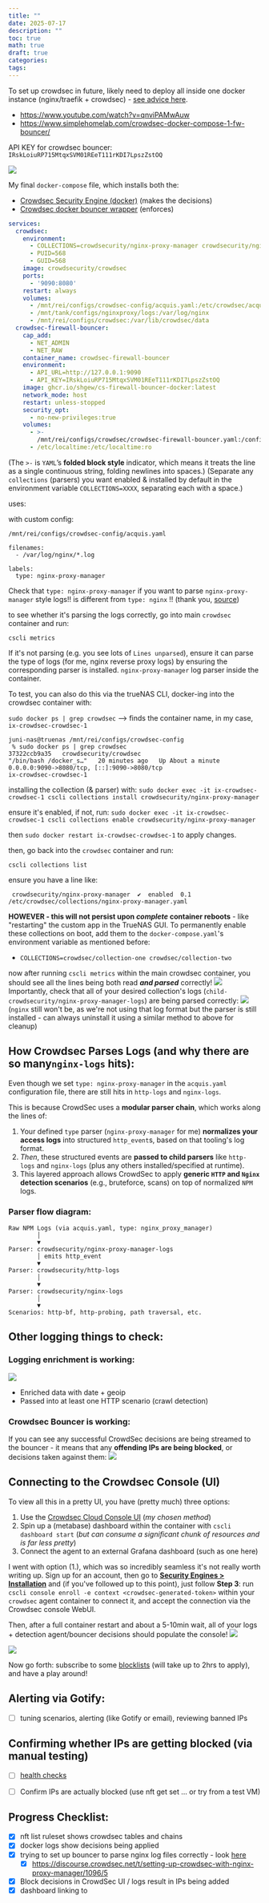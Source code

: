 ```yaml
---
title: ""
date: 2025-07-17
description: ""
toc: true
math: true
draft: true
categories: 
tags:
---
```


To set up crowdsec in future, likely need to deploy all inside one docker instance (nginx/traefik + crowdsec) - [see advice here](https://forums.truenas.com/t/hosting-domain-via-truenas-best-practices-nginx-traefik-or-caddy/43524/15).
- https://www.youtube.com/watch?v=qnviPAMwAuw
- https://www.simplehomelab.com/crowdsec-docker-compose-1-fw-bouncer/

API KEY for crowdsec bouncer: `IRskLoiuRP715MtqxSVM01REeT111rKDI7LpszZstOQ`

![](https://docs.crowdsec.net/img/simplified_SE_overview.svg)

My final `docker-compose` file, which installs both the:

- [Crowdsec Security Engine (docker)](https://docs.crowdsec.net/u/getting_started/installation/docker) (makes the decisions)
- [Crowdsec docker bouncer wrapper](https://github.com/shgew/cs-firewall-bouncer-docker) (enforces)

``` yaml
services:
  crowdsec:
    environment:
      - COLLECTIONS=crowdsecurity/nginx-proxy-manager crowdsecurity/nginx
      - PUID=568
      - GUID=568
    image: crowdsecurity/crowdsec
    ports:
      - '9090:8080'
    restart: always
    volumes:
      - /mnt/rei/configs/crowdsec-config/acquis.yaml:/etc/crowdsec/acquis.yaml
      - /mnt/tank/configs/nginxproxy/logs:/var/log/nginx
      - /mnt/rei/configs/crowdsec:/var/lib/crowdsec/data
  crowdsec-firewall-bouncer:
    cap_add:
      - NET_ADMIN
      - NET_RAW
    container_name: crowdsec-firewall-bouncer
    environment:
      - API_URL=http://127.0.0.1:9090
      - API_KEY=IRskLoiuRP715MtqxSVM01REeT111rKDI7LpszZstOQ
    image: ghcr.io/shgew/cs-firewall-bouncer-docker:latest
    network_mode: host
    restart: unless-stopped
    security_opt:
      - no-new-privileges:true
    volumes:
      - >-
        /mnt/rei/configs/crowdsec/crowdsec-firewall-bouncer.yaml:/config/crowdsec-firewall-bouncer.yaml:ro
      - /etc/localtime:/etc/localtime:ro

```
(The `>-` is  `YAML`’s **folded block style** indicator, which means it treats the line as a single continuous string, folding newlines into spaces.)
(Separate any `collections` (parsers) you want enabled & installed by default in the environment variable `COLLECTIONS=XXXX`, separating each with a space.)

uses:


with custom config:

`/mnt/rei/configs/crowdsec-config/acquis.yaml`

```
filenames:
  - /var/log/nginx/*.log

labels:
  type: nginx-proxy-manager
```

Check that `type: nginx-proxy-manager` if you want to parse `nginx-proxy-manager` style logs!! is different from `type: nginx` !! (thank you, [source](https://discourse.crowdsec.net/t/setting-up-crowdsec-with-nginx-proxy-manager/1096/5))


to see whether it's parsing the logs correctly, go into main `crowdsec` container and run:

`cscli metrics`

If it's not parsing (e.g. you see lots of `Lines unparsed`), ensure it can parse the type of logs (for me, nginx reverse proxy logs) by ensuring the corresponding parser is installed. `nginx-proxy-manager` log parser inside the container.

To test, you can also do this via the trueNAS CLI, docker-ing into the crowdsec container with:

`sudo docker ps | grep crowdsec` --> finds the container name, in my case, `ix-crowdsec-crowdsec-1`
```
juni-nas@truenas /mnt/rei/configs/crowdsec-config
 % sudo docker ps | grep crowdsec                                                                              
37322ccb9a35   crowdsecurity/crowdsec                                           "/bin/bash /docker_s…"   20 minutes ago   Up About a minute      0.0.0.0:9090->8080/tcp, [::]:9090->8080/tcp                                                                                               ix-crowdsec-crowdsec-1                                                     
```

installing the collection (& parser) with:
`sudo docker exec -it ix-crowdsec-crowdsec-1 cscli collections install crowdsecurity/nginx-proxy-manager`

ensure it's enabled, if not, run:
`sudo docker exec -it ix-crowdsec-crowdsec-1 cscli collections enable crowdsecurity/nginx-proxy-manager`

then `sudo docker restart ix-crowdsec-crowdsec-1` to apply changes.

then, go back into the `crowdsec` container and run:

`cscli collections list`

ensure you have a line like:

` crowdsecurity/nginx-proxy-manager  ✔️  enabled  0.1      /etc/crowdsec/collections/nginx-proxy-manager.yaml`

**HOWEVER - this will not persist upon *complete* container reboots** - like "restarting" the custom app in the TrueNAS GUI. To permanently enable these collections on boot, add them to the `docker-compose.yaml`'s environment variable as mentioned before:
- `COLLECTIONS=crowdsec/collection-one crowdsec/collection-two`


now after running `cscli metrics` within the main crowdsec container, you should see all the lines being both read ***and parsed*** correctly! 
![](Screenshot%202025-07-16%20at%2011.54.58%20pm.png)
Importantly, check that all of your desired collection's logs (`child-crowdsecurity/nginx-proxy-manager-logs`) are being parsed correctly:
![](Screenshot%202025-07-16%20at%2011.56.15%20pm.png)
(`nginx` still won't be, as we're not using that log format but the parser is still installed - can always uninstall it using a similar method to above for cleanup)

## How Crowdsec Parses Logs (and why there are so many`nginx-logs` hits):

Even though we set `type: nginx-proxy-manager` in the `acquis.yaml` configuration file, there are still hits in `http-logs` and `nginx-logs`. 

This is because CrowdSec uses a **modular parser chain**, which works along the lines of: 
1. Your defined `type` parser (`nginx-proxy-manager` for me) **normalizes your access logs** into structured `http_event`s, based on that tooling's log format.
2. *Then*, these structured events are **passed to child parsers** like `http-logs` and `nginx-logs` (plus any others installed/specified at runtime).
3. This layered approach allows CrowdSec to apply **generic `HTTP` and `Nginx` detection scenarios** (e.g., bruteforce, scans) on top of normalized `NPM` logs.

### Parser flow diagram:
```
Raw NPM Logs (via acquis.yaml, type: nginx_proxy_manager)
        │
        ▼
Parser: crowdsecurity/nginx-proxy-manager-logs
        │ emits http_event
        ▼
Parser: crowdsecurity/http-logs
        │
        ▼
Parser: crowdsecurity/nginx-logs
        │
        ▼
Scenarios: http-bf, http-probing, path traversal, etc.
```

## Other logging things to check:
### Logging enrichment is working:

![](Screenshot%202025-07-17%20at%2011.50.11%20pm.png)
- Enriched data with date + geoip
- Passed into at least one HTTP scenario (crawl detection)
### **Crowdsec Bouncer is working:** 
If you can see any successful CrowdSec decisions are being streamed to the bouncer - it means that any **offending IPs are being blocked**, or decisions taken against them:
![](Screenshot%202025-07-17%20at%2011.51.32%20pm.png)

## Connecting to the Crowdsec Console (UI)

To view all this in a pretty UI, you have (pretty much) three options:
1. Use the [Crowdsec Cloud Console UI](https://docs.crowdsec.net/u/getting_started/post_installation/console) (*my chosen method*)
2. Spin up a (metabase) dashboard within the container with `cscli dashboard start` (*but can consume a significant chunk of resources and is far less pretty*)
3. Connect the agent to an external Grafana dashboard (such as one here)

I went with option (1.), which was so incredibly seamless it's not really worth writing up. Sign up for an account, then go to **[Security Engines > Installation](https://app.crowdsec.net/security-engines/setup?distribution=linux)** and (if you've followed up to this point), just follow **Step 3**: run `cscli console enroll -e context <crowdsec-generated-token>` within your `crowdsec` agent container to connect it, and accept the connection via the Crowdsec console WebUI.

Then, after a full container restart and about a 5-10min wait, all of your logs + detection agent/bouncer decisions should populate the console!
![](80602.png)

![](Screenshot%202025-07-18%20at%2012.05.33%20am.png)

Now go forth: subscribe to some [blocklists](https://app.crowdsec.net/blocklists) (will take up to 2hrs to apply), and have a play around!

## Alerting via Gotify:
- [ ] tuning scenarios, alerting (like Gotify or email), reviewing banned IPs


## Confirming whether IPs are getting blocked (via manual testing)
- [ ] [health checks](https://docs.crowdsec.net/u/getting_started/health_check)
- [ ] Confirm IPs are actually blocked (use nft get set ... or try from a test VM)


## Progress Checklist:
- [x] nft list ruleset shows crowdsec tables and chains
- [x] docker logs show decisions being applied
- [x] trying to set up bouncer to parse nginx log files correctly - look [here](https://www.simplehomelab.com/crowdsec-docker-compose-1-fw-bouncer/)
	- [x] https://discourse.crowdsec.net/t/setting-up-crowdsec-with-nginx-proxy-manager/1096/5
- [x] Block decisions in CrowdSec UI / logs result in IPs being added
- [x] dashboard linking to